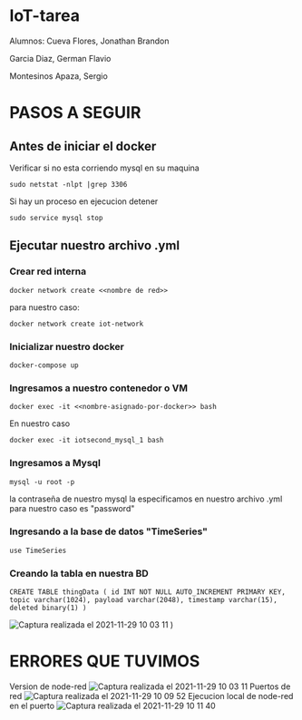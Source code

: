 # IoT-tarea

Alumnos:
  Cueva Flores, Jonathan Brandon
  
  Garcia Diaz, German Flavio
  
  Montesinos Apaza, Sergio


# PASOS A SEGUIR
## Antes de iniciar el docker
Verificar si no esta corriendo mysql en su maquina
```
sudo netstat -nlpt |grep 3306
```
Si hay un proceso en ejecucion detener
```
sudo service mysql stop
```
## Ejecutar nuestro archivo .yml
### Crear red interna
```
docker network create <<nombre de red>>
```
para nuestro caso:
```
docker network create iot-network
```
### Inicializar nuestro docker
```
docker-compose up
```
### Ingresamos a nuestro contenedor o VM
```
docker exec -it <<nombre-asignado-por-docker>> bash
```
En nuestro caso
```
docker exec -it iotsecond_mysql_1 bash
```
### Ingresamos a Mysql
```
mysql -u root -p
```
la contraseña de nuestro mysql la especificamos en nuestro archivo .yml para nuestro caso es "password"
### Ingresando a la base de datos "TimeSeries"
```
use TimeSeries
```
### Creando la tabla en nuestra BD
```
CREATE TABLE thingData ( id INT NOT NULL AUTO_INCREMENT PRIMARY KEY, topic varchar(1024), payload varchar(2048), timestamp varchar(15), deleted binary(1) ) 
```
![Captura realizada el 2021-11-29 10 03 11](https://user-images.githubusercontent.com/20243155/143892008-c0e08842-c796-4340-9b59-249d94832ac5.png)
)


# ERRORES QUE TUVIMOS
Version de node-red
![Captura realizada el 2021-11-29 10 03 11](https://user-images.githubusercontent.com/20243155/143892137-c77995d8-e694-4676-9a95-dfb5cd10fb40.png)
Puertos de red
![Captura realizada el 2021-11-29 10 09 52](https://user-images.githubusercontent.com/20243155/143892704-90262589-2c48-4240-bb17-1238fd7a7b42.png)
Ejecucion local de node-red en el puerto 
![Captura realizada el 2021-11-29 10 11 40](https://user-images.githubusercontent.com/20243155/143892978-0b06dd2b-38f3-4fbd-ac91-0f2b99324b7c.png)


